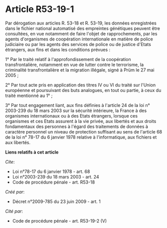 # Article R53-19-1

Par dérogation aux articles R. 53-18 et R. 53-19, les données enregistrées dans le fichier national automatisé des empreintes
génétiques peuvent être consultées, en vue notamment de faire l'objet de rapprochements, par les agents d'organismes de
coopération internationale en matière de police judiciaire ou par les agents des services de police ou de justice d'Etats
étrangers, aux fins et dans les conditions prévues : 

1° Par le traité relatif à l'approfondissement de la coopération transfrontalière, notamment en vue de lutter contre le
terrorisme, la criminalité transfrontalière et la migration illégale, signé à Prüm le 27 mai 2005 ; 

2° Par tout acte pris en application des titres IV ou VI du traité sur l'Union européenne et poursuivant des buts analogues,
en tout ou partie, à ceux du traité mentionné au 1° ; 

3° Par tout engagement liant, aux fins définies à l'article 24 de la loi n° 2003-239 du 18 mars 2003 sur la sécurité
intérieure, la France à des organismes internationaux ou à des Etats étrangers, lorsque ces organismes et ces Etats assurent
à la vie privée, aux libertés et aux droits fondamentaux des personnes à l'égard des traitements de données à caractère
personnel un niveau de protection suffisant au sens de l'article 68 de la loi n° 78-17 du 6 janvier 1978 relative à
l'informatique, aux fichiers et aux libertés.

**Liens relatifs à cet article**

_Cite_:

  - Loi n°78-17 du 6 janvier 1978 - art. 68
  - Loi n°2003-239 du 18 mars 2003 - art. 24
  - Code de procédure pénale - art. R53-18

_Créé par_:

  - Décret n°2009-785 du 23 juin 2009 - art. 1

_Cité par_:

  - Code de procédure pénale - art. R53-19-2 (V)
